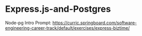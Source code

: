 # Express.js-and-Postgres

Node-pg Intro Prompt: https://curric.springboard.com/software-engineering-career-track/default/exercises/express-biztime/
